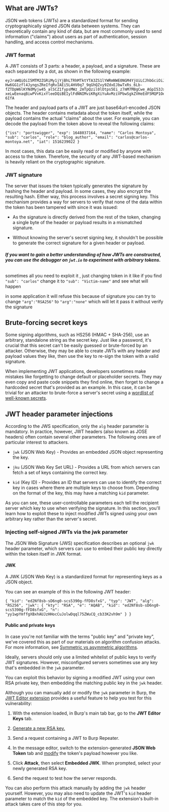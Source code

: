 ## What are JWTs?

JSON web tokens (JWTs) are a standardized format for sending cryptographically signed JSON data between systems. They can theoretically contain any kind of data, but are most commonly used to send information ("claims") about users as part of authentication, session handling, and access control mechanisms.

### JWT format

A JWT consists of 3 parts: a header, a payload, and a signature. These are each separated by a dot, as shown in the following example:

```
eyJraWQiOiI5MTM2ZGRiMy1jYjBhLTRhMTktYTA3ZS1lYWRmNWE0NGM4YjUiLCJhbGciOiJSUzI1NiJ9.eyJpc3MiOiJwb3J0c3dpZ2dlciIsImV4cCI6MTY0ODAzNzE2NCwibmFtZSI6IkNhcmxvcyBNb250b3lhIiwic3ViIjoiY2FybG9zIiwicm9sZSI6ImJsb2dfYXV0aG9yIiwiZW1haWwiOiJjYXJsb3NAY2FybG9zLW1vbnRveWEubmV0IiwiaWF0IjoxNTE2MjM5MDIyfQ.SYZBPIBg2CRjXAJ8vCER0LA_ENjII1JakvNQoP-Hw6GG1zfl4JyngsZReIfqRvIAEi5L4HV0q7_9qGhQZvy9ZdxEJbwTxRs_6Lb-fZTDpW6lKYNdMyjw45_alSCZ1fypsMWz_2mTpQzil0lOtps5Ei_z7mM7M8gCwe_AGpI53JxduQOaB5HkT5gVrv9cKu9CsW5MS6ZbqYXpGyOG5ehoxqm8DL5tFYaW3lB50ELxi0KsuTKEbD0t5BCl0aCR2MBJWAbN-xeLwEenaqBiwPVvKixYleeDQiBEIylFdNNIMviKRgXiYuAvMziVPbwSgkZVHeEdF5MQP1Oe2Spac-6IfA

```
The header and payload parts of a JWT are just base64url-encoded JSON objects. The header contains metadata about the token itself, while the payload contains the actual "claims" about the user. For example, you can decode the payload from the token above to reveal the following claims:

```
{"iss": "portswigger", "exp": 1648037164, "name": "Carlos Montoya", "sub": "carlos", "role": "blog_author", "email": "carlos@carlos-montoya.net", "iat": 1516239022 }
```

In most cases, this data can be easily read or modified by anyone with access to the token. Therefore, the security of any JWT-based mechanism is heavily reliant on the cryptographic signature.

### JWT signature

The server that issues the token typically generates the signature by hashing the header and payload. In some cases, they also encrypt the resulting hash. Either way, this process involves a secret signing key. This mechanism provides a way for servers to verify that none of the data within the token has been tampered with since it was issued:

- As the signature is directly derived from the rest of the token, changing a single byte of the header or payload results in a mismatched signature.
    
- Without knowing the server's secret signing key, it shouldn't be possible to generate the correct signature for a given header or payload.

###### **If you want to gain a better understanding of how JWTs are constructed, you can use the debugger on `jwt.io` to experiment with arbitrary tokens.**

sometimes all you need to exploit it , just changing token in it like if you find `"sub": "carlos"`
change it to `"sub": "Victim-name"` and see what will happen

in some application it will refuse this because of signature  you can try to change `"arg":"RSA256"` to `"arg":"none"` which will let it pass it without verify the signature 

## Brute-forcing secret keys

Some signing algorithms, such as HS256 (HMAC + SHA-256), use an arbitrary, standalone string as the secret key. Just like a password, it's crucial that this secret can't be easily guessed or brute-forced by an attacker. Otherwise, they may be able to create JWTs with any header and payload values they like, then use the key to re-sign the token with a valid signature.

When implementing JWT applications, developers sometimes make mistakes like forgetting to change default or placeholder secrets. They may even copy and paste code snippets they find online, then forget to change a hardcoded secret that's provided as an example. In this case, it can be trivial for an attacker to brute-force a server's secret using a [wordlist of well-known secrets](https://github.com/wallarm/jwt-secrets/blob/master/jwt.secrets.list).

## JWT header parameter injections

According to the JWS specification, only the `alg` header parameter is mandatory. In practice, however, JWT headers (also known as JOSE headers) often contain several other parameters. The following ones are of particular interest to attackers.

- `jwk` (JSON Web Key) - Provides an embedded JSON object representing the key.
    
- `jku` (JSON Web Key Set URL) - Provides a URL from which servers can fetch a set of keys containing the correct key.
    
- `kid` (Key ID) - Provides an ID that servers can use to identify the correct key in cases where there are multiple keys to choose from. Depending on the format of the key, this may have a matching `kid` parameter.
    

As you can see, these user-controllable parameters each tell the recipient server which key to use when verifying the signature. In this section, you'll learn how to exploit these to inject modified JWTs signed using your own arbitrary key rather than the server's secret.

### Injecting self-signed JWTs via the jwk parameter

The JSON Web Signature (JWS) specification describes an optional `jwk` header parameter, which servers can use to embed their public key directly within the token itself in JWK format.

#### JWK

A JWK (JSON Web Key) is a standardized format for representing keys as a JSON object.

You can see an example of this in the following JWT header:

`{ "kid": "ed2Nf8sb-sD6ng0-scs5390g-fFD8sfxG", "typ": "JWT", "alg": "RS256", "jwk": { "kty": "RSA", "e": "AQAB", "kid": "ed2Nf8sb-sD6ng0-scs5390g-fFD8sfxG", "n": "yy1wpYmffgXBxhAUJzHHocCuJolwDqql75ZWuCQ_cb33K2vh9m" } }`

#### Public and private keys

In case you're not familiar with the terms "public key" and "private key", we've covered this as part of our materials on algorithm confusion attacks. For more information, see [Symmetric vs asymmetric algorithms](https://portswigger.net/web-security/jwt/algorithm-confusion#symmetric-vs-asymmetric-algorithms).

Ideally, servers should only use a limited whitelist of public keys to verify JWT signatures. However, misconfigured servers sometimes use any key that's embedded in the `jwk` parameter.

You can exploit this behavior by signing a modified JWT using your own RSA private key, then embedding the matching public key in the `jwk` header.

Although you can manually add or modify the `jwk` parameter in Burp, the [JWT Editor extension](https://portswigger.net/bappstore/26aaa5ded2f74beea19e2ed8345a93dd) provides a useful feature to help you test for this vulnerability:

1. With the extension loaded, in Burp's main tab bar, go to the **JWT Editor Keys** tab.
    
2. [Generate a new RSA key.](https://portswigger.net/burp/documentation/desktop/testing-workflow/session-management/jwts#adding-a-jwt-signing-key)
    
3. Send a request containing a JWT to Burp Repeater.
    
4. In the message editor, switch to the extension-generated **JSON Web Token** tab and [modify](https://portswigger.net/burp/documentation/desktop/testing-workflow/session-management/jwts#editing-jwts) the token's payload however you like.
    
5. Click **Attack**, then select **Embedded JWK**. When prompted, select your newly generated RSA key.
    
6. Send the request to test how the server responds.
    

You can also perform this attack manually by adding the `jwk` header yourself. However, you may also need to update the JWT's `kid` header parameter to match the `kid` of the embedded key. The extension's built-in attack takes care of this step for you.
